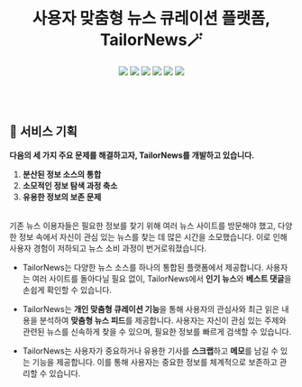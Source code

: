 <div align="center">
  <h1 align="center">사용자 맞춤형 뉴스 큐레이션 플랫폼, TailorNews🪄 </h1>
  <img src="https://img.shields.io/badge/Typescript-3178C6?style=flat-square&logo=Typescript&logoColor=white">
  <img src="https://img.shields.io/badge/Next.js-000000?style=flat-square&logo=Next.js&logoColor=white">
  <img src="https://img.shields.io/badge/Tailwind CSS-06B6D4?style=flat-square&logo=Tailwind CSS&logoColor=white">
  <img src="https://img.shields.io/badge/Firebase-DD2C00?style=flat-square&logo=Firebase&logoColor=white">
  <img src="https://img.shields.io/badge/Python-3776AB?style=flat-square&logo=Python&logoColor=white">
  <img src="https://img.shields.io/badge/npm-CB3837?style=flat-square&logo=npm&logoColor=white">
</div>

<br />
<br />
<br />

## 📄 서비스 기획

**다음의 세 가지 주요 문제를 해결하고자, TailorNews를 개발하고 있습니다.**

1. **분산된 정보 소스의 통합**
2. **소모적인 정보 탐색 과정 축소**
3. **유용한 정보의 보존 문제**

<br />
기존 뉴스 이용자들은 필요한 정보를 찾기 위해 여러 뉴스 사이트를 방문해야 했고, 다양한 정보 속에서 자신이 관심 있는 뉴스를 찾는 데 많은 시간을 소모했습니다. 이로 인해 사용자 경험이 저하되고 뉴스 소비 과정이 번거로워졌습니다.

- TailorNews는 다양한 뉴스 소스를 하나의 통합된 플랫폼에서 제공합니다. 사용자는 여러 사이트를 돌아다닐 필요 없이, TailorNews에서 **인기 뉴스**와 **베스트 댓글**을 손쉽게 확인할 수 있습니다.

- TailorNews는 **개인 맞춤형 큐레이션 기능**을 통해 사용자의 관심사와 최근 읽은 내용을 분석하여 **맞춤형 뉴스 피드**를 제공합니다. 사용자는 자신이 관심 있는 주제와 관련된 뉴스를 신속하게 찾을 수 있으며, 필요한 정보를 빠르게 검색할 수 있습니다.

- TailorNews는 사용자가 중요하거나 유용한 기사를 **스크랩**하고 **메모**를 남길 수 있는 기능을 제공합니다. 이를 통해 사용자는 중요한 정보를 체계적으로 보존하고 관리할 수 있습니다.

 
